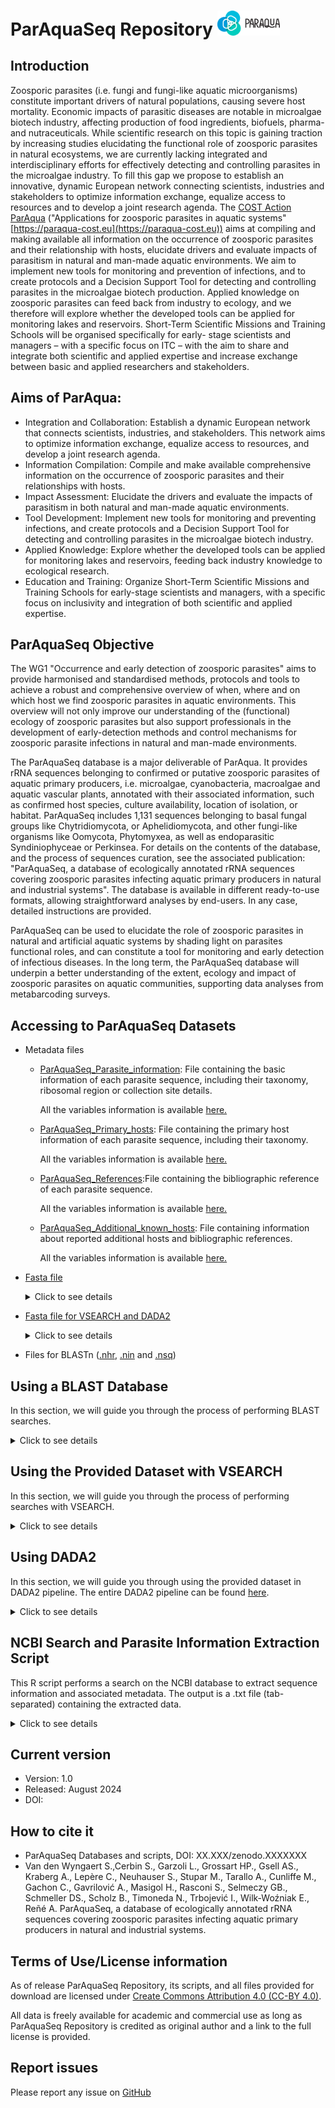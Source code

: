 # ParAquaSeq Repository  <img src="https://github.com/ParAqua-COST/ParAquaSeq_Repository/blob/main/images/ParAqua_logo.png" alt="Logo" width="100" />

## Introduction

Zoosporic parasites (i.e. fungi and fungi-like aquatic microorganisms) constitute important drivers of natural populations, causing severe host mortality. Economic impacts of parasitic diseases are notable in microalgae biotech industry, affecting production of food ingredients, biofuels, pharma- and nutraceuticals. While scientific research on this topic is gaining traction by increasing studies elucidating the functional role of zoosporic parasites in natural ecosystems, we are currently lacking integrated and interdisciplinary efforts for effectively detecting and controlling parasites in the microalgae industry. To fill this gap we propose to establish an innovative, dynamic European network connecting scientists, industries and stakeholders to optimize information exchange, equalize access to resources and to develop a joint research agenda. The [COST Action](https://www.cost.eu/actions/CA20125/) [ParAqua](https://paraqua-cost.eu) ("Applications for zoosporic parasites in aquatic systems" [https://paraqua-cost.eu](https://paraqua-cost.eu)) aims at compiling and making available all information on the occurrence of zoosporic parasites and their relationship with hosts, elucidate drivers and evaluate impacts of parasitism in natural and man-made aquatic environments. We aim to implement new tools for monitoring and prevention of infections, and to create protocols and a Decision Support Tool for detecting and controlling parasites in the microalgae biotech production. Applied knowledge on zoosporic parasites can feed back from industry to ecology, and we therefore will explore whether the developed tools can be applied for monitoring lakes and reservoirs. Short-Term Scientific Missions and Training Schools will be organised specifically for early- stage scientists and managers – with a specific focus on ITC – with the aim to share and integrate both scientific and applied expertise and increase exchange between basic and applied researchers and stakeholders.

## Aims of ParAqua:
* Integration and Collaboration: Establish a dynamic European network that connects scientists, industries, and stakeholders. This network aims to optimize information exchange, equalize access to resources, and develop a joint research agenda.
* Information Compilation: Compile and make available comprehensive information on the occurrence of zoosporic parasites and their relationships with hosts.
* Impact Assessment: Elucidate the drivers and evaluate the impacts of parasitism in both natural and man-made aquatic environments.
* Tool Development: Implement new tools for monitoring and preventing infections, and create protocols and a Decision Support Tool for detecting and controlling parasites in the microalgae biotech industry.
* Applied Knowledge: Explore whether the developed tools can be applied for monitoring lakes and reservoirs, feeding back industry knowledge to ecological research.
* Education and Training: Organize Short-Term Scientific Missions and Training Schools for early-stage scientists and managers, with a specific focus on inclusivity and integration of both scientific and applied expertise.

## ParAquaSeq Objective
The WG1 "Occurrence and early detection of zoosporic parasites" aims to provide harmonised and standardised methods, protocols and tools to achieve a robust and comprehensive overview of when, where and on which host we find zoosporic parasites in aquatic environments. 
This overview will not only improve our understanding of the (functional) ecology of zoosporic parasites but also support professionals in the development of early-detection methods and control mechanisms for zoosporic parasite infections in natural and man-made environments.

The ParAquaSeq database is a major deliverable of ParAqua. It provides rRNA sequences belonging to confirmed or putative zoosporic parasites of aquatic primary producers, i.e. microalgae, cyanobacteria, macroalgae and aquatic vascular plants, annotated with their associated information, such as confirmed host species, culture availability, location of isolation, or habitat. ParAquaSeq includes 1,131 sequences belonging to basal fungal groups like Chytridiomycota, or Aphelidiomycota, and other fungi-like organisms like Oomycota, Phytomyxea, as well as endoparasitic Syndiniophyceae or Perkinsea. For details on the contents of the database, and the process of sequences curation, see the associated publication: "ParAquaSeq, a database of ecologically annotated rRNA sequences covering zoosporic  parasites infecting aquatic primary producers in natural and industrial systems". The database is available in different ready-to-use formats, allowing straightforward analyses by end-users. In any case, detailed instructions are provided.

ParAquaSeq can be used to elucidate the role of zoosporic parasites in natural and artificial aquatic systems by shading light on parasites functional roles, and can constitute a tool for monitoring and early detection of infectious diseases. In the long term, the ParAquaSeq database will underpin a better understanding of the extent, ecology and impact of zoosporic parasites on aquatic communities, supporting data analyses from metabarcoding surveys.

## Accessing to ParAquaSeq Datasets
- Metadata files
  - [ParAquaSeq_Parasite_information](https://github.com/ParAqua-COST/ParAquaSeq_Repository/blob/main/files/ParAquaSeq_Parasite_information.v1.0.tsv): File containing the basic information of each parasite sequence, including their taxonomy, ribosomal region or collection site details.

     All the variables information is available [here.](https://github.com/ParAqua-COST/ParAquaSeq_Repository/blob/main/files/ParAquaSeq_Summary_of_variables_Parasite_information.tsv)
  -  [ParAquaSeq_Primary_hosts](https://github.com/ParAqua-COST/ParAquaSeq_Repository/blob/main/files/ParAquaSeq_Primary_hosts.v1.0.tsv): File containing the primary host information of each parasite sequence, including their taxonomy.


     All the variables information is available [here.](https://github.com/ParAqua-COST/ParAquaSeq_Repository/blob/main/files/ParAquaSeq_Summary_of_variables_Primary_hosts.tsv)
       
  -  [ParAquaSeq_References](https://github.com/ParAqua-COST/ParAquaSeq_Repository/blob/main/files/ParAquaSeq_References.v1.0.tsv):File containing the bibliographic reference of each parasite sequence.

     All the variables information is available [here.](https://github.com/ParAqua-COST/ParAquaSeq_Repository/blob/main/files/ParAquaSeq_Summary_of_variables_References.tsv)

   -  [ParAquaSeq_Additional_known_hosts](https://github.com/ParAqua-COST/ParAquaSeq_Repository/blob/main/files/ParAquaSeq_Additional_known_hosts.v1.0.tsv): File containing information about reported additional hosts and bibliographic references.

       All the variables information is available [here.](https://github.com/ParAqua-COST/ParAquaSeq_Repository/blob/main/files/ParAquaSeq_Summary_of_variables_Additonal_known_hosts.tsv)

  
- [Fasta file](https://github.com/ParAqua-COST/ParAquaSeq_Repository/blob/main/files/ParAquaSeq_sequences.v1.0.fasta)  
  <details><summary> Click to see details</summary>
  <p>

    Contains the sequences in FASTA format for easy access and analysis. The ID of each sequence in the FASTA file consists of several fields separated by underscores (`_`):
    - **ID**: The unique sequence identifier
    - **GenBank Code**: The GenBank accession number for the sequence.
    - **Region**: The region of the gene or genome that the sequence represents. (ITS, 18S or 28S)
    - **Taxa**: The taxonomic classification of the organism from which the sequence was obtained. Includes 7 ranks: Kingdom (k), Phylum (p), Class (c), Order (o), Family (f), Genus (g), Species (s).
    </p>
    </details>
- [Fasta file for VSEARCH and DADA2](https://github.com/ParAqua-COST/ParAquaSeq_Repository/blob/main/files/ParAquaSeq_sequences_vsearch.v1.0.fasta)
  <details><summary> Click to see details</summary>
  <p>
    
    Contains the sequences in FASTA format to perform a taxonomic assignment with VSEARCH or DADA2. The identificator consist on:
    - **ID**: The unique sequence identifier
    - **Taxa**: "taxa=" follows of the 7 taxonomic ranks: Kingdom (k), Phylum (p), Class (c), Order (o), Family (f), Genus (g), Species (s).
    </p>
    </details>
- Files for BLASTn ([.nhr](https://github.com/ParAqua-COST/ParAquaSeq_Repository/blob/main/files/ParAquaSeq_blast_ddbb.v1.0.nhr), [.nin](https://github.com/ParAqua-COST/ParAquaSeq_Repository/blob/main/files/ParAquaSeq_blast_ddbb.v1.0.nin) and [.nsq](https://github.com/ParAqua-COST/ParAquaSeq_Repository/blob/main/files/ParAquaSeq_blast_ddbb.v1.0.nsq)) 
    
      
## Using a BLAST Database
In this section, we will guide you through the process of performing BLAST searches.

<details><summary> Click to see details</summary>
<p>
 
  ### Prerequisites
  Before you begin, ensure that you have BLAST (Basic Local Alignment Search Tool) installed on your system/server. You can download and install BLAST from the [NCBI BLAST+ download page.](https://blast.ncbi.nlm.nih.gov/Blast.cgi?PAGE_TYPE=BlastDocs&DOC_TYPE=Download)
  ### Download the BLAST Database
  Download the provided BLAST database files from the repository. The database consists of several files ([.nhr](https://github.com/ParAqua-COST/ParAquaSeq_Repository/blob/main/files/ParAquaSeq_blast_ddbb.v1.0.nhr), [.nin](https://github.com/ParAqua-COST/ParAquaSeq_Repository/blob/main/files/ParAquaSeq_blast_ddbb.v1.0.nin) and [.nsq](https://github.com/ParAqua-COST/ParAquaSeq_Repository/blob/main/files/ParAquaSeq_blast_ddbb.v1.0.nsq)) with a common prefix (blast_ddbb). Ensure all files are downloaded to the same directory.
  ### Run a BLAST Search
  Once you have downloaded the database files, you can run a BLAST search against the database using the blastn command. Here’s an example of how to run a nucleotide BLAST search:
  ```shell  
  blastn -query query_sequence.fasta -db  blast_ddbb -out results.txt -outfmt 6
  ```
  - **query** query_sequence.fasta: Specifies the query sequence file in FASTA format. The file containing the sequences you want to search against the dataset.
  - **db** path/blast_db: Specifies the path and prefix of the provided database files.
  - **out** results.txt: Specifies the output file to write the results.
  - **outfmt** 6: Specifies the output format (tabular).
</p>
</details>

## Using the Provided Dataset with VSEARCH
In this section, we will guide you through the process of performing searches with VSEARCH.

<details><summary> Click to see details</summary>
<p>

  ### Prerequisites
  Before you begin, ensure that you have VSEARCH installed on your system. You can download and install VSEARCH from the [VSEARCH GitHub repository.](https://github.com/torognes/vsearch)
  ### Download the VSEARCH dataset
  Download the provided [VSEARCH fasta file](https://github.com/ParAqua-COST/ParAquaSeq_Repository/blob/main/files/ParAquaSeq_sequences_vsearch.v1.0.fasta) from the repository.
  ### Run a VSEARCH Search
  Once you have downloaded the dataset files, you can run a search against the dataset using VSEARCH. Here’s an example of how to perform a search:
  ```shell
  vsearch --usearch_global query_sequence.fasta --db ParAquaSeq_sequences_vsearch.v1.0.fasta --id 0.9 --blast6out results.txt
  ```
  - **usearch_global**: Specifies the search mode for global alignment.
  - query_seqeunce.fasta: Specifies the query sequence file in FASTA format. The file containing the sequences you want to search against the dataset.
  - **db** path/ParAquaSeq_sequences_vsearch.v1.0.fasta: Specifies the path to the dataset fasta file.
  - **id** 0.9: Specifies the minimum percentage identity for matches (e.g., 90%).
  - **blast6out** results.txt: Specifies the output file in BLAST tabular format (outfmt 6).

  ```shell
  vsearch --sintax query_sequences.fasta --db path/sequences_vsearch.v1.0.fasta --tabbedout results.sintax --sintax_cutoff 0.8
  ```
  - **sintax**: Species the search mode for non-Bayesian taxonomy classifier.
  - query_sequences.fasta: Specifies the query sequence file in FASTA format. The file containing the sequences you want to search against the dataset.
  - **db** path/sequences_vsearch.v1.0.fasta: Specifies the path to the dataset fasta file.
  - **tabbedout** results.sintax: Specifies the output file for the SINTAX results in tab-separated format.
  - **sintax_cutoff** 0.8: Specifies the confidence threshold for taxonomic assignment (e.g., 0.8 for 80% confidence).

</p>
</details>

## Using DADA2
In this section, we will guide you through using the provided dataset in DADA2 pipeline. The entire DADA2 pipeline can be found [here](https://benjjneb.github.io/dada2/tutorial.html).

<details><summary> Click to see details</summary>
<p>

  Download the provided [VSEARCH fasta file](https://github.com/ParAqua-COST/ParAquaSeq_Repository/blob/main/files/ParAquaSeq_sequences_vsearch.v1.0.fasta) from the repository.

 ```shell
 taxa <- assignTaxonomy(seqtab.nochim, "~/path/sequences_vsearch.v1.0.fasta", multithread=TRUE)
  ```
</p>
</details>

## NCBI Search and Parasite Information Extraction Script

This R script performs a search on the NCBI database to extract sequence information and associated metadata. The output is a .txt file (tab-separated) containing the extracted data.

<details><summary> Click to see details</summary>
<p>

  ### Prerequisites
  
  Before you begin, ensure that you have R installed on your system. You can download and install R from [CRAN](https://cran.r-project.org/).
  Download the [Rscript](https://github.com/ParAqua-COST/ParAquaSeq_Repository/blob/main/scripts/NCBI_Search_script.R) and this [file](https://github.com/ParAqua-COST/ParAquaSeq_Repository/blob/main/files/ParasiteList_UniMain.txt). Ensure all files are downloaded to the same directory.

  ### Run the script
  - Open the script and modify if it's nedded the lines after the comment `# NOTE`
  - Run the script in your R environment or RStudio.
  - The query searches used are available [here](https://github.com/ParAqua-COST/ParAquaSeq_Repository/blob/main/files/NCBI_Queries.txt).
</p>
</details>


## Current version
- Version: 1.0
- Released: August 2024
- DOI:
  
## How to cite it

- ParAquaSeq Databases and scripts, DOI: XX.XXX/zenodo.XXXXXXX
- Van den Wyngaert S.,Cerbin S., Garzoli L., Grossart HP., Gsell AS., Kraberg A., Lepère C., Neuhauser S., Stupar M., Tarallo A., Cunliffe M., Gachon C., Gavrilović A., Masigol H., Rasconi S., Selmeczy GB., Schmeller DS., Scholz B., Timoneda N., Trbojević I., Wilk-Woźniak E., Reñé A.  ParAquaSeq, a database of ecologically annotated rRNA sequences covering zoosporic  parasites infecting aquatic primary producers in natural and industrial systems.

## Terms of Use/License information
As of release ParAquaSeq Repository, its scripts, and all files provided for download are licensed under [Create Commons Attribution 4.0 (CC-BY 4.0)](https://creativecommons.org/licenses/by/4.0/).

All data is freely available for academic and commercial use as long as ParAquaSeq Repository is credited as original author and a link to the full license is provided. 

## Report issues
Please report any issue on [GitHub](https://github.com//ParAqua-COST/ParAquaSeq_Repository/issues)


